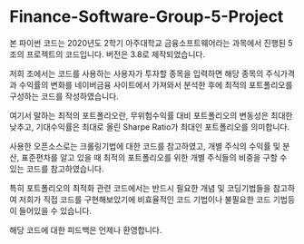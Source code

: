 # Finance-Software-Group-5-Project

본 파이썬 코드는 2020년도 2학기 아주대학교 금융소프트웨어라는 과목에서 진행된 5조의 프로젝트의 코드입니다. 버전은 3.8로 제작되었습니다.

저희 조에서는 코드를 사용하는 사용자가 투자할 종목을 입력하면 해당 종목의 주식가격과 수익률의 변화를 네이버금융 사이트에서 가져와서 분석한 후에 최적의 포트폴리오를 구성하는 코드를 작성하였습니다.

여기서 말하는 최적의 포트폴리오란, 무위험수익률 대비 포트폴리오의 변동성은 최대한 낮추고, 기대수익률은 최대로 올린 Sharpe Ratio가 최대인 포트폴리오를 의미합니다.

사용한 오픈소스로는 크롤링기법에 대한 코드를 참고하였고, 개별 주식의 수익률 및 분산, 표준편차를 알고 있을 때 최적의 포트폴리오를 위한 개별 주식들의 비중을 구할 수 있는 코드를 참고하였습니다.

특히 포트폴리오의 최적화 관련 코드에서는 반드시 필요한 개념 및 코딩기법들을 참고하여 저희가 직접 코드를 구현해보았기에 비효율적인 코드 기법이나 불필요한 코드 기법등이 들어있을 수 있습니다.

해당 코드에 대한 피드백은 언제나 환영합니다.
